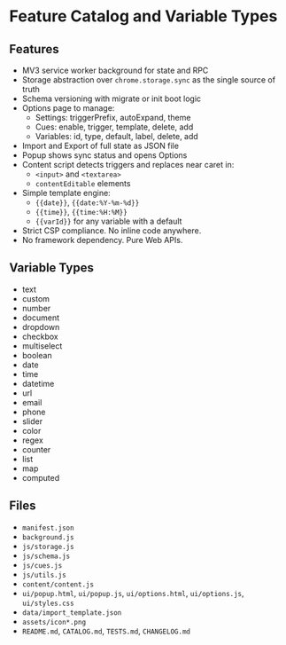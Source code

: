 # Feature Catalog and Variable Types

## Features
- MV3 service worker background for state and RPC
- Storage abstraction over `chrome.storage.sync` as the single source of truth
- Schema versioning with migrate or init boot logic
- Options page to manage:
  - Settings: triggerPrefix, autoExpand, theme
  - Cues: enable, trigger, template, delete, add
  - Variables: id, type, default, label, delete, add
- Import and Export of full state as JSON file
- Popup shows sync status and opens Options
- Content script detects triggers and replaces near caret in:
  - `<input>` and `<textarea>`
  - `contentEditable` elements
- Simple template engine:
  - `{{date}}`, `{{date:%Y-%m-%d}}`
  - `{{time}}`, `{{time:%H:%M}}`
  - `{{varId}}` for any variable with a default
- Strict CSP compliance. No inline code anywhere.
- No framework dependency. Pure Web APIs.

## Variable Types
- text
- custom
- number
- document
- dropdown
- checkbox
- multiselect
- boolean
- date
- time
- datetime
- url
- email
- phone
- slider
- color
- regex
- counter
- list
- map
- computed

## Files
- `manifest.json`
- `background.js`
- `js/storage.js`
- `js/schema.js`
- `js/cues.js`
- `js/utils.js`
- `content/content.js`
- `ui/popup.html`, `ui/popup.js`, `ui/options.html`, `ui/options.js`, `ui/styles.css`
- `data/import_template.json`
- `assets/icon*.png`
- `README.md`, `CATALOG.md`, `TESTS.md`, `CHANGELOG.md`

